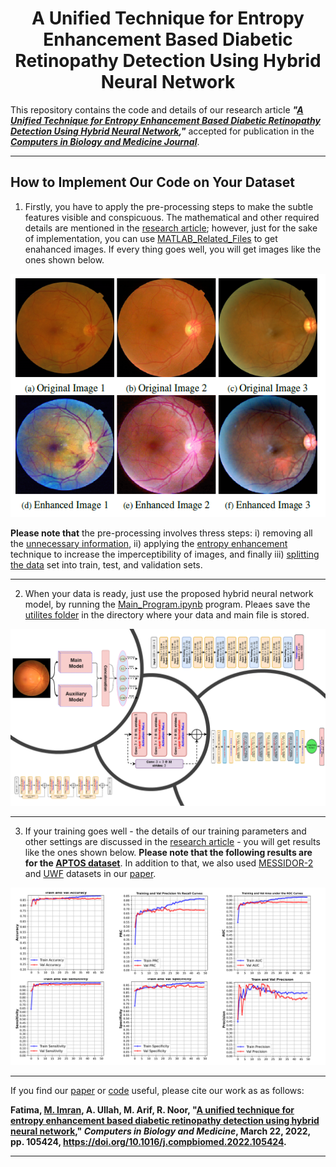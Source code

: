 <h1 align="center" >
    A Unified Technique for Entropy Enhancement Based Diabetic Retinopathy Detection Using Hybrid Neural Network
</h1>

This repository contains the code and details of our research article **_"[A Unified Technique for Entropy Enhancement Based Diabetic Retinopathy Detection Using Hybrid Neural Network](https://www.sciencedirect.com/science/article/abs/pii/S0010482522002165),"_** accepted for publication in the **_[Computers in Biology and Medicine Journal](https://www.journals.elsevier.com/computers-in-biology-and-medicine)_**.

<hr/>

## How to Implement Our Code on Your Dataset
1. Firstly, you have to apply the pre-processing steps to make the subtle features visible and conspicuous. The mathematical and other required details are mentioned in the [research article](https://www.sciencedirect.com/science/article/abs/pii/S0010482522002165); however, just for the sake of implementation, you can use [MATLAB_Related_Files](https://github.com/ImranNust/DiabeticRetinoPathyDetection/tree/main/MATLAB_Related_Files) to get enahanced images. If every thing goes well, you will get images like the ones shown below.

<p align="center">
  <img src="https://github.com/ImranNust/DiabeticRetinoPathyDetection/blob/main/MATLAB_Related_Files/origina_highlighted.png" />
</p>


**Please note that** the pre-processing involves thress steps: i) removing all the [unnecessary information](https://github.com/ImranNust/DiabeticRetinoPathyDetection/tree/main/MATLAB_Related_Files/UnnecessayDetailRemoval), ii) applying the [entropy enhancement](https://github.com/ImranNust/DiabeticRetinoPathyDetection/tree/main/MATLAB_Related_Files/Entropy_Enhancemnet) technique to increase the imperceptibility of images, and finally iii) [splitting the data](https://github.com/ImranNust/DiabeticRetinoPathyDetection/tree/main/MATLAB_Related_Files/Test_Val_Train_Split) set into train, test, and validation sets.

<hr/>

2. When your data is ready, just use the proposed hybrid neural network model, by running the [Main_Program.ipynb](https://github.com/ImranNust/DiabeticRetinoPathyDetection/blob/main/Main_Program_For_Training_and_Testing.ipynb) program. Pleaes save the [utilites folder](https://github.com/ImranNust/DiabeticRetinoPathyDetection/tree/main/utilities) in the directory where your data and main file is stored. 


<p align="center">
  <img src="https://github.com/ImranNust/DiabeticRetinoPathyDetection/blob/main/model_synopsis.png" />
</p>

<hr/>

3. If your training goes well - the details of our training parameters and other settings are discussed in the [research article]((https://www.sciencedirect.com/science/article/abs/pii/S0010482522002165)) - you will get results like the ones shown below. **Please note that the following results are for the [APTOS dataset](https://www.kaggle.com/c/aptos2019-blindness-detection)**. In addition to that, we also used [MESSIDOR-2](https://www.adcis.net/en/third-party/messidor2/) and [UWF](https://www.nature.com/articles/s41598-021-81539-3) datasets in our [paper](https://www.sciencedirect.com/science/article/abs/pii/S0010482522002165). 

<p align="center">
  <img src="https://github.com/ImranNust/DiabeticRetinoPathyDetection/blob/main/results.png" />
</p>

<hr/>

If you find our [paper](https://www.sciencedirect.com/science/article/abs/pii/S0010482522002165) or [code](https://github.com/ImranNust/DiabeticRetinoPathyDetection) useful, please cite our work as as follows:

**Fatima, [M. Imran](https://github.com/ImranNust), A. Ullah, M. Arif, R. Noor, "[A unified technique for entropy enhancement based diabetic retinopathy detection using hybrid neural network](https://www.sciencedirect.com/science/article/abs/pii/S0010482522002165)," _Computers in Biology and Medicine_, March 22, 2022, pp. 105424, https://doi.org/10.1016/j.compbiomed.2022.105424.**

<hr/>
